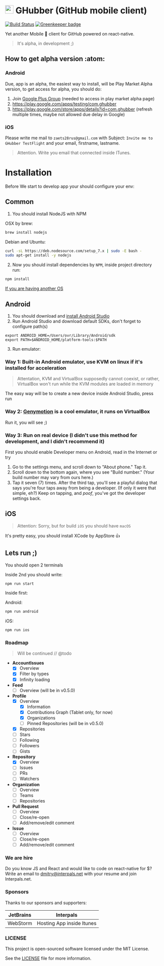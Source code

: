 # <img src="https://socialconnect.github.io/assets/icons/mark-github.svg" width="27"> GHubber (GitHub mobile client)

[![Build Status](https://travis-ci.org/ovr/ghubber.svg?branch=master)](https://travis-ci.org/ovr/ghubber)
[![Greenkeeper badge](https://badges.greenkeeper.io/ovr/ghubber.svg)](https://greenkeeper.io/)


Yet another Mobile :iphone: client for GitHub powered on react-native.

> It's alpha, in development ;)
 
## How to get alpha version :atom:
 
### Android

Due, app is an alpha, the easiest way to install, will be Play Market Alpha version, to get access for alpha, you should do:

1. Join [Google Plus Group](https://plus.google.com/communities/115242870069378334413) (needed to access in play market alpha page)
2. https://play.google.com/apps/testing/com.ghubber
3. https://play.google.com/store/apps/details?id=com.ghubber (refresh multiple times, maybe not allowed due delay in Google)

### iOS

Please write me mail to `zaets28rus@gmail.com` with Subject: `Invite me to GHubber TestFlight` and your email, firstname, lastname.

> Attention. Write you email that connected inside ITunes.

# Installation 

Before We start to develop app your should configure your env:

## Common

1. You should install NodeJS with NPM

OSX by brew:

```bash
brew install nodejs
```

Debian and Ubuntu:

```bash
curl -sL https://deb.nodesource.com/setup_7.x | sudo -E bash -
sudo apt-get install -y nodejs
```

2. Now you should install dependencies by `NPM`, inside project directory run:

```bash
npm install
```

[If you are having another OS](https://nodejs.org/en/download/package-manager/)

## Android

1. You should download and [install Android Studio](https://developer.android.com/studio/install.html)
2. Run Android Studio and download default SDKs, don't forget to configure path(s)

```
export ANDROID_HOME=/Users/ovr/Library/Android/sdk
export PATH=$ANDROID_HOME/platform-tools:$PATH
```

3. Run emulator:

### Way 1: Built-in Android emulator, use KVM on linux if it's installed for acceleration

> Attentation, KVM and VirtualBox supposedly cannot coexist, or rather, VirtualBox won't run while the KVM modules are loaded in memory

The easy way will be to create a new device inside Android Studio, press run

### Way 2: [Genymotion](https://www.genymotion.com/) is a cool emulator, it runs on VirtualBox

Run it, you will see ;)

### Way 3: Run on real device (I didn't use this method for development, and I didn't recommend it)

First you should enable Developer menu on Android, read in the Internet or try
 
1. Go to the settings menu, and scroll down to "About phone." Tap it.
2. Scroll down to the bottom again, where you see "Build number." (Your build number may vary from ours here.)
3. Tap it seven (7) times. After the third tap, you'll see a playful dialog that says you're four taps away from being a developer. (If only it were that simple, eh?) Keep on tapping, and *poof*, you've got the developer settings back.

## iOS

> Attention: Sorry, but for build `iOS` you should have `macOS`

It's pretty easy, you should install XCode by AppStore :+1:

## Lets run ;)

You should open 2 terminals

Inside 2nd you should write:

```bash
npm run start
```

Inside first:

Android:

```bash
npm run android
```

iOS:

```bash
npm run ios
```

### Roadmap

> Will be continued // @todo

- **AccountIssues**
    - [X] Overview
    - [X] Filter by types
    - [X] Infinity loading
- **Feed**
    - [ ] Overview  (will be in v0.5.0)
- **Profile**
    - [X] Overview
        - [X] Information
        - [X] Contributions Graph (Tablet only, for now)
        - [X] Organizations
        - [ ] Pinned Repositories (will be in v0.5.0)
    - [X] Repositories
    - [ ] Stars
    - [ ] Following
    - [ ] Followers
    - [ ] Gists
- **Repository**
    - [X] Overview      
    - [ ] Issues      
    - [ ] PRs      
    - [ ] Watchers
- **Organization**
    - [ ] Overview
    - [ ] Teams
    - [ ] Repositories
- **Pull Request**
    - [ ] Overview
    - [ ] Close/re-open
    - [ ] Add/remove/edit comment
- **Issue**
    - [ ] Overview
    - [ ] Close/re-open
    - [ ] Add/remove/edit comment

### We are hire

Do you know JS and React and would like to code on react-native for $? Write an email to dmitry@interpals.net with your resume and join Interpals.net.

### Sponsors

Thanks to our sponsors and supporters:

| JetBrains | Interpals                 |
|-----------|---------------------------|
| WebStorm  | Hosting App inside Itunes |


### LICENSE

This project is open-sourced software licensed under the MIT License.

See the [LICENSE](LICENSE) file for more information.
